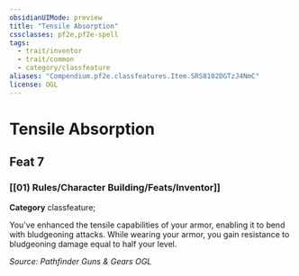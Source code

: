 ```yaml
---
obsidianUIMode: preview
title: "Tensile Absorption"
cssclasses: pf2e,pf2e-spell
tags:
  - trait/inventor
  - trait/common
  - category/classfeature
aliases: "Compendium.pf2e.classfeatures.Item.SRS8102DGTzJ4NmC"
license: OGL
---
```

# Tensile Absorption
## Feat 7
### [[01) Rules/Character Building/Feats/Inventor]]

**Category** classfeature; 




You've enhanced the tensile capabilities of your armor, enabling it to bend with bludgeoning attacks. While wearing your armor, you gain resistance to bludgeoning damage equal to half your level.

*Source: Pathfinder Guns & Gears*
*OGL*